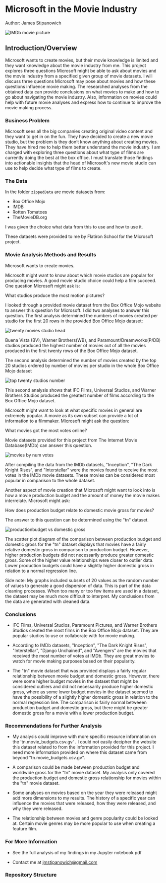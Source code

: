 # Microsoft in the Movie Industry

Author: James Stipanowich

![IMDb movie picture](MovieDataImages/TVlanding.png)

## Introduction/Overview

Microsoft wants to create movies, but their movie knowledge is limited and they want knowledge about the movie industry from me. This project explores three questions Microsoft might be able to ask about movies and the movie industry from a specified given group of movie datasets. I will discuss three questions Microsoft may pose about movies and how these questions influence movie making. The researched analyses from the obtained data can provide conclusions on what movies to make and how to go about navigating the movie industry. Also, information on movies could help with future movie analyses and express how to continue to improve the movie making process.

### Business Problem

Microsoft sees all the big companies creating original video content and they want to get in on the fun. They have decided to create a new movie studio, but the problem is they don’t know anything about creating movies. They have hired me to help them better understand the movie industry. I am charged with exploring three questions about what type of films are currently doing the best at the box office. I must translate those findings into actionable insights that the head of Microsoft's new movie studio can use to help decide what type of films to create.

### The Data

In the folder `zippedData` are movie datasets from:

* Box Office Mojo
* IMDB
* Rotten Tomatoes
* TheMovieDB.org

I was given the choice what data from this to use and how to use it.

These datasets were provided to me by Flatiron School for the Microsoft project.

### Movie Analysis Methods and Results

Microsoft wants to create movies. 
 

Microsoft might want to know about which movie studios are popular for producing movies. A good movie studio choice could help a film succeed. One question Microsoft might ask is:

What studios produce the most motion pictures?

I looked through a provided movie dataset from the Box Office Mojo website to answer this question for Microsoft. I did two analyses to answer this question. The first analysis determined the numbers of movies created per studio for the first 20 rows in the provided Box Office Mojo dataset:

![twenty movies studio head](MovieDataImages/moviestudios.png)

Buena Vista (BV), Warner Brothers(WB), and Paramount/Dreamworks(P/DB) studios produced the highest number of movies out of all the movies produced in the first twenty rows of the Box Office Mojo dataset.

The second analysis determined the number of movies created by the top 20 studios ordered by number of movies per studio in the whole Box Office Mojo dataset 

![top twenty studios number](MovieDataImages/moviestudios2.png)

This second analysis shows that IFC Films, Universal Studios, and Warner Brothers Studios produced the greatest number of films according to the Box Office Mojo dataset.


Microsoft might want to look at what specific movies in general are extremely popular. A movie as its own subset can provide a lot of information to a filmmaker. Microsoft might ask the question:

What movies got the most votes online?

Movie datasets provided for this project from The Internet Movie Database(IMDb) can answer this question.

![movies by num votes](MovieDataImages/pinkgraph.png)

After compiling the data from the IMDb datasets, "Inception", "The Dark Knight Rises", and "Interstellar" were the movies found to receive the most votes in the IMDb movie datasets.  These movies can be considered most popular in comparison to the whole dataset.


Another aspect of movie creation that Microsoft might want to look into is how a movie production budget and the amount of money the movie makes interrelate. Microsoft might ask:

How does production budget relate to domestic movie gross for movies?

The answer to this question can be determined using the "tn" dataset. 

![productionbudget vs domestic gross](MovieDataImages/pbdgmovies.png)

The scatter plot diagram of the comparison between production budget and domestic gross for the "tn" dataset displays that movies have a fairly relative domestic gross in comparison to production budget. However, higher production budgets did not necessarily produce greater domestic gross. Some of the higher value relationships were closer to outlier data. Lower production budgets could have a slightly higher domestic gross in relation to a normal regression line.

Side note: My graphs included subsets of 20 values as the random number of values to generate a good dispersion of data. This is part of the data cleaning processes.  When too many or too few items are used in a dataset, the dataset may be much more difficult to interpret. My conclusions from the data are generated with cleaned data.

### Conclusions

- IFC Films, Universal Studios, Paramount Pictures, and Warner Brothers Studios created the most films in the Box Office Mojo dataset. They are popular studios to use or collaborate with for movie making.

- According to IMDb datasets, "Inception", "The Dark Knight Rises", "Interstellar", "Django Unchained", and "Avengers" are the movies that received the most number of votes at IMDb.  They are great movies to watch for movie making purposes based on their popularity.

- The "tn" movie dataset that was provided displays a fairly regular relationship between movie budget and domestic gross.  However, there were some higher budget movies in the dataset that might be considered outliers and did not necessarily produce higher domestic gross, where as some lower budget movies in the dataset seemed to have the possibility of a slightly higher domestic gross in relation to the normal regression line.  The comparison is fairly normal betweeen production budget and domestic gross, but there might be greater domestic gross for a movie with a lower production budget.

### Recommendations for Further Analysis

- My analysis could improve with more specific resource information on the 'tn.movie_budgets.csv.gv' . I could not easily decipher the website this dataset related to from the information provided for this project. I need more information provided on where this dataset came from beyond "tn.movie_budgets.csv.gv".

- A comparison could be made between production budget and worldwide gross for the "tn" movie dataset.  My analysis only covered the production budget and domestic gross relationship for movies within the "tn" movie dataset. 

- Some analyses on movies based on the year they were released might add more dimensions to my results. The history of a specific year can influence the movies that were released, how they were released, and why they were released.

- The relationship between movies and genre popularity could be looked at. Certain movie genres may be more popular to use when creating a feature film.

### For More Information

- See the full analysis of my findings in my Jupyter notebook pdf

- Contact me at jmstipanowich@gmail.com

### Repository Structure

